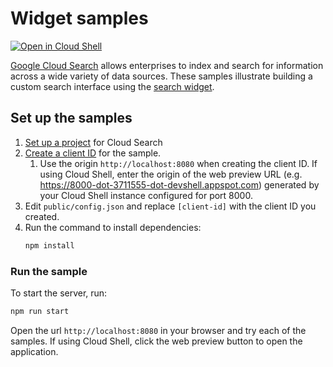 # Widget samples

[![Open in Cloud Shell][cloudshell-badge]][cloudshell-open]

[Google Cloud Search][cloud-search] allows enterprises to index and search
for information across a wide variety of data sources. These samples
illustrate building a custom search interface using the
[search widget][widget-guide].

## Set up the samples

1. [Set up a project][project-setup] for Cloud Search
1. [Create a client ID][create-client-id] for the sample.
   1. Use the origin `http://localhost:8080` when creating the client ID. If using Cloud Shell, enter the origin
      of the web preview URL (e.g. https://8000-dot-3711555-dot-devshell.appspot.com) generated by your Cloud Shell
      instance configured for port 8000.
1. Edit `public/config.json` and replace `[client-id]` with the client ID
   you created.
1. Run the command to install dependencies:
   ```sh
   npm install
   ```

### Run the sample

To start the server, run:

```sh
npm run start
```

Open the url `http://localhost:8080` in your browser and try each
of the samples. If using Cloud Shell, click the web preview button to open the application.

[cloudshell-badge]: http://gstatic.com/cloudssh/images/open-btn.png
[cloudshell-open]: https://console.cloud.google.com/cloudshell/open?git_repo=https://github.com/gsuitedevs/cloud-search-samples&page=editor&open_in_editor=serving/widget/README.md
[cloud-search]: https://developers.google.com/cloud-search/
[project-setup]: https://developers.google.com/cloud-search/docs/guides/project-setup
[maven-install]: http://maven.apache.org/install.html
[widget-guide]: https://developers.google.com/cloud-search/docs/guides/search-widget
[create-client-id]: https://developers.google.com/cloud-search/docs/guides/search-widget#generate_a_client_id_for_the_application
